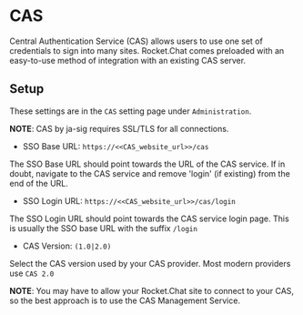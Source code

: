 # CAS

Central Authentication Service (CAS) allows users to use one set of credentials to sign into many sites. Rocket.Chat comes preloaded with an easy-to-use method of integration with an existing CAS server.

## Setup

These settings are in the `CAS` setting page under `Administration`.

**NOTE**: CAS by ja-sig requires SSL/TLS for all connections.

- SSO Base URL: `https://<<CAS_website_url>>/cas`

The SSO Base URL should point towards the URL of the CAS service. If in doubt, navigate to the CAS service and remove 'login' (if existing) from the end of the URL.

- SSO Login URL: `https://<<CAS_website_url>>/cas/login`

The SSO Login URL should point towards the CAS service login page. This is usually the SSO base URL with the suffix `/login`

- CAS Version: `(1.0|2.0)`

Select the CAS version used by your CAS provider. Most modern providers use `CAS 2.0`

**NOTE**: You may have to allow your Rocket.Chat site to connect to your CAS, so the best approach is to use the CAS Management Service.
